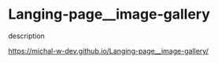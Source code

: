 # Langing-page__image-gallery
description

https://michal-w-dev.github.io/Langing-page__image-gallery/
